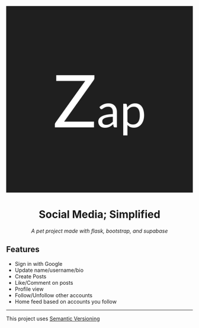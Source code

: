 <center>
<img src="static/logo.png" alt="">
<h1>Social Media; Simplified</h1>
<i>A pet project made with flask, bootstrap, and supabase</i>
</center>

<h2>Features</h2>
<ul>
    <li>Sign in with Google</li>
    <li>Update name/username/bio</li>
    <li>Create Posts</li>
    <li>Like/Comment on posts</li>
    <li>Profile view</li>
    <li>Follow/Unfollow other accounts</li>
    <li>Home feed based on accounts you follow</li>
</ul>

<hr>
This project uses <a href="https://semver.org">Semantic Versioning</a>